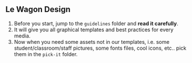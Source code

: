 ## Le Wagon Design

1. Before you start, jump to the `guidelines` folder and **read it carefully**.
1. It will give you all graphical templates and best practices for every media.
1. Now when you need some assets not in our templates, i.e. some student/classroom/staff pictures, some fonts files, cool icons, etc..  pick them in the `pick-it` folder.

